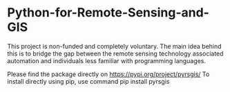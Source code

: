 # Python-for-Remote-Sensing-and-GIS
This project is non-funded and completely voluntary. The main idea behind this is to bridge the gap between the remote sensing technology associated automation and individuals less familiar with programming languages.

Please find the package directly on https://pypi.org/project/pyrsgis/
To install directly using pip, use command pip install pyrsgis

